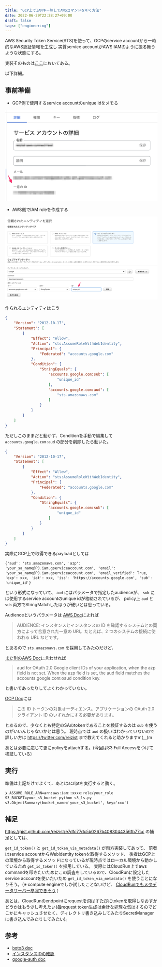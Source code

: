 ```yaml
---
title: "GCP上でIAMキー無しでAWSコマンドを叩く方法"
date: 2022-06-29T22:28:27+09:00
draft: false
tags: ["engineering"]
---
```


AWS Security Token Service(STS)を使って、GCPのservice accountから一時的なAWS認証情報を生成し
実質service accountがAWS IAMのように振る舞うような状態にする。

実装そのものは[ここ](https://gist.github.com/reizist/e7dfc77dc5b0267b4083044356fb77cc)においてある。

<!--more-->

以下詳細。

## 事前準備

* GCP側で使用するservice accountのunique idをメモる

![UniqueId](unique_id.png)

* AWS側でIAM roleを作成する

![CreateIamRole](create_iam_role.png)



作られるエンティティはこう

```json
{
    "Version": "2012-10-17",
    "Statement": [
        {
            "Effect": "Allow",
            "Action": "sts:AssumeRoleWithWebIdentity",
            "Principal": {
                "Federated": "accounts.google.com"
            },
            "Condition": {
                "StringEquals": {
                    "accounts.google.com:sub": [
                        "unique_id"
                    ],
                    "accounts.google.com:aud": [
                        "sts.amazonaws.com"
                    ]
                }
            }
        }
    ]
}
```

ただしこのままだと動かず、Conditionを手動で編集して
`accounts.google.com:aud` の部分を削除したら動いた。


```json
{
    "Version": "2012-10-17",
    "Statement": [
        {
            "Effect": "Allow",
            "Action": "sts:AssumeRoleWithWebIdentity",
            "Principal": {
                "Federated": "accounts.google.com"
            },
            "Condition": {
                "StringEquals": {
                    "accounts.google.com:sub": [
                        "unique_id"
                    ]
                }
            }
        }
    ]
}
```

実際にGCP上で取得できるpayloadとしては

```
{'aud': 'sts.amazonaws.com', 'azp': 'your_sa_name@PJ.iam.gserviceaccount.com', 'email': 'your_sa_name@PJ.iam.gserviceaccount.com', 'email_verified': True, 'exp': xxx, 'iat': xxx, 'iss': 'https://accounts.google.com', 'sub': 'unique_id'}
```

という形式になっていて、
`aud` にはパラメータで指定したaudienceが、 `sub` には使用するservice accountのunique idが格納されているが、
policy上 `aud` と `sub` 両方でStringMatchしたほうが硬いとは思っている。

Audienceというパラメータは
[AWS Doc](https://cloud.google.com/compute/docs/instances/verifying-instance-identity?hl=ja#curl)によれば

> AUDIENCE: インスタンスとインスタンスの ID を確認するシステムとの両方によって合意された一意の URI。たとえば、2 つのシステムの接続に使われる URL などです。

とあるので `sts.amazonaws.com` を採用してみたのだけど、

[また別のAWS Doc](https://docs.aws.amazon.com/IAM/latest/UserGuide/reference_policies_iam-condition-keys.html)に言わせれば　

> aud for OAuth 2.0 Google client IDs of your application, when the azp field is not set. When the azp field is set, the aud field matches the accounts.google.com:oaud condition key.

と書いてあったりしてよくわかっていない。

[GCP Doc](https://developers.google.com/identity/protocols/oauth2/openid-connect)には

> 	この ID トークンの対象オーディエンス。アプリケーションの OAuth 2.0 クライアント ID のいずれかにする必要があります。

とあるので、少なくとも特定のSAのtokenであることを検証するのは `sub` を使うのがいいんじゃないかとは思う。
現時点では `aud` の扱いはわかっていないので詳しい方は https://twitter.com/reizist まで教えてくれると助かりますm(__)m

あとは必要に応じて更にpolicyをattachする。(今回はS3 Full Accessをつけて検証している)

## 実行
準備は上記だけでよくて、あとはscriptを実行すると動く。

```
❯ ASSUME_ROLE_ARN=arn:aws:iam::xxxx:role/your_role S3_BUCKET=your_s3_bucket python s3_ls.py
s3.ObjectSummary(bucket_name='your_s3_bucket', key='xxx')
```

## 補足
https://gist.github.com/reizist/e7dfc77dc5b0267b4083044356fb77cc
の補足としては、

`get_id_token()` と `get_id_token_via_metadata()` が両方実装してあって、
前者はservice accountからWebIdentity tokenを取得するメソッド、
後者はGCP上の環境から取得するメソッドになっているが現時点ではローカル環境から動かしているため `get_id_token()` を採用している。
実際にはCloudRun上でaws commandを叩きたいためにこの調査をしているので、CloudRunに設定したservice accountを使いたいため `get_id_token_via_metadata()` を使うことになりそう。（※ compute engineでしか試したことないけど、 [CloudRunでもメタデータサーバー参照できそう](https://cloud.google.com/run/docs/securing/service-identity?hl=ja#identity-tokens) )


あとは、CloudRunのendpointにrequestを飛ばすたびにtokenを取得しなおすかどうかはもう少し考えたい(毎request token生成は余計な処理な気はするのでどこかにキャッシュさせたく、ディレクトリ書き込みしてみたりSecretManagerに書き込んでみたりしてみたい)。




## 参考
* [boto3 doc](https://boto3.amazonaws.com/v1/documentation/api/latest/reference/services/sts.html#STS.Client.assume_role_with_web_identity)
* [インスタンスIDの確認](https://cloud.google.com/compute/docs/instances/verifying-instance-identity?hl=ja#curl)
* [google-auth doc](https://google-auth.readthedocs.io/en/master/_modules/google/oauth2/service_account.html#Credentials)


